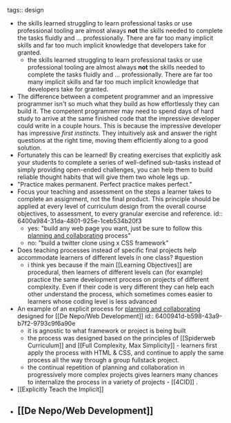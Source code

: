 tags:: design

- the skills learned struggling to learn professional tasks or use professional tooling are almost always **__not__** the skills needed to complete the tasks fluidly and ... professionally.   There are far too many implicit skills and far too much implicit knowledge that developers take for granted.
	- the skills learned struggling to learn professional tasks or use professional tooling are almost always **__not__** the skills needed to complete the tasks fluidly and ... professionally.   There are far too many implicit skills and far too much implicit knowledge that developers take for granted.
- The difference between a competent programmer and an impressive programmer isn't so much what they build as how effortlessly they can build it. The competent programmer may need to spend days of hard study to arrive at the same finished code that the impressive developer could write in a couple hours.  This is because the impressive developer has impressive *_first instincts_*.  They intuitively ask and answer the right questions at the right time, moving them efficiently along to a good solution.
- Fortunately this can be learned!  By creating exercises that explicitly ask your students to complete a series of well-defined sub-tasks instead of simply providing open-ended challenges, you can help them to build reliable thought habits that will give them two whole legs up.
- "Practice makes permanent. Perfect practice makes perfect."
- Focus your teaching and assessment on the steps a learner takes to complete an assignment, not the final product.  This principle should be applied at every level of curriculum design from the overall course objectives, to assessment, to every granular exercise and reference.
  id:: 6400a984-31da-4801-925e-1ceb534b20f3
	- yes: "build any web page you want, just be sure to follow this [planning and collaborating](https://github.com/DeNepo/planning-and-collaborating) process"
	- no: "build a twitter clone using x CSS framework"
- Does teaching processes instead of specific final projects help accommodate learners of different levels in one class? #question
	- i think yes because if the main [[Learning Objectives]] are procedural, then learners of different levels can (for example) practice the same development process on projects of different complexity.  Even if their code is very different they can help each other understand the process, which sometimes comes easier to learners whose coding level is less advanced
- An example of an explicit process for [planning and collaborating](https://github.com/DeNepo/planning-and-collaborating) designed for [[De Nepo/Web Development]]
  id:: 6400941d-b598-43a9-b7f2-9793c9f6a90e
	- it is agnostic to what framework or project is being built
	- the process was designed based on the principles of [[Spiderweb Curriculum]] and [[Full Complexity, Max Simplicity]] - learners first apply the process with HTML & CSS, and continue to apply the same process all the way through a group fullstack project.
	- the continual repetition of planning and collaboration in progressively more complex projects gives learners many chances to internalize the process in a variety of projects - [[4CID]] .
- [[Explicitly Teach the Implicit]]
- [[De Nepo/Web Development]]
	-